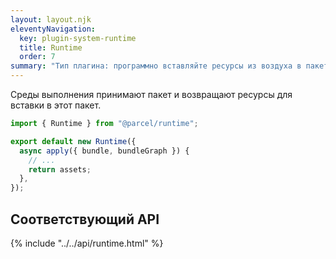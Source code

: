 ```yaml
---
layout: layout.njk
eleventyNavigation:
  key: plugin-system-runtime
  title: Runtime
  order: 7
summary: "Тип плагина: программно вставляйте ресурсы из воздуха в пакеты."
---
```


Среды выполнения принимают пакет и возвращают ресурсы для вставки в этот пакет.

```js
import { Runtime } from "@parcel/runtime";

export default new Runtime({
  async apply({ bundle, bundleGraph }) {
    // ...
    return assets;
  },
});
```

## Соответствующий API

{% include "../../api/runtime.html" %}
